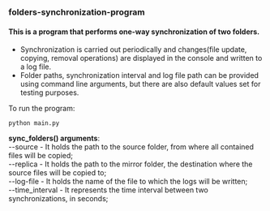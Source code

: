 ### folders-synchronization-program

#### This is a program that performs one-way  synchronization of two folders.
* Synchronization is carried out periodically and changes(file update, copying, removal operations) are displayed in the console and written to a log file.
* Folder paths, synchronization interval and log file path can be provided using command line arguments, but there are also default values set for testing purposes.   

To run the program:  
```
python main.py
```
__sync_folders() arguments__:  
--source - It holds the path to the source folder, from where all contained files will be copied;  
--replica - It holds the path to the mirror folder, the destination where the source files will be copied to;  
--log-file - It holds the name of the file to which the logs will be written;  
--time_interval - It represents the time interval between two synchronizations, in seconds;


